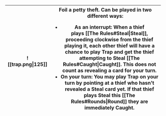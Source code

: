 |![[trap.png\|125]]|Foil a petty theft. Can be played in two different ways:<ul><li>As an interrupt: When a thief plays [[The Rules#Steal\|Steal]], proceeding clockwise from the thief playing it, each other thief will have a chance to play **Trap** and get the thief attempting to **Steal** [[The Rules#Caught\|Caught]]. This does not count as revealing a card for your turn.</li><li>On your turn: You may play **Trap** on your turn by pointing at a thief who hasn't revealed a **Steal** card yet. If that thief plays **Steal** this [[The Rules#Rounds\|Round]] they are immediately **Caught**.</li></ul>|
|-|-|

